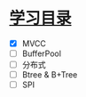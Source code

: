 # [学习目录](https://github.com/platojobs/agenda/issues/8)

 - [x] MVCC
 - [ ] BufferPool
 - [ ] 分布式
 - [ ] Btree & B+Tree
 - [ ] SPI
